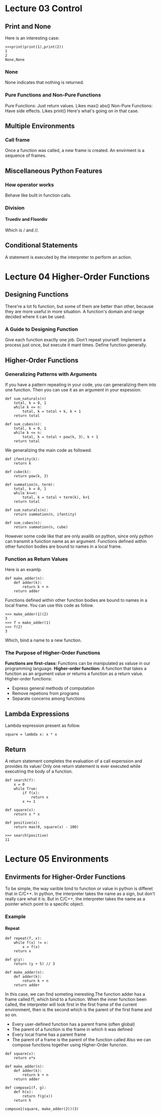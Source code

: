 # Lecture 03 Control
## Print and None
Here is an interesting case:
```
>>>print(print(1),print(2))
1
2
None,None
```
### None
None indicates that nothing is returned.
### Pure Functions and Non-Pure Functions
Pure Functions: Just return values.
	Likes max() abs()
Non-Pure Functions: Have side effects.
	Likes print()
Here's what's going on in that case.
## Multiple Environments
### Call frame
Once a function was called, a new frame is created.
An envirment is a sequence of frames.
## Miscellaneous Python Features
### How operator works
Behave like bulit in function calls.
### Division
#### Truediv and Floordiv
Which is / and //.
## Conditional Statements
A statement is executed by the interpreter to perform an action.
# Lecture 04 Higher-Order Functions
## Designing Functions
There're a lot fo function, but some of them are better than other, because they are more useful in more situation.
A function's domain and range decided where it can be used.
### A Guide to Designing Function
Give each function exactly one job.
Don't repeat yourself. Implement a process just once, but execute it mant times.
Define function generally.
## Higher-Order Functions
### Generalizing Patterns with Arguments
If you have a pattern repeating in your code, you can generalizing them into one function. Then you can use it as an argument in your expession.
```
def sum_naturals(n)
	total, k = 0, 1
	while k <= n:
		total, k = total + k, k + 1
	return total
	
def sum_cubes(n):
	total, k = 0, 1
	while k <= n:
		total, k = total + pow(k, 3), k + 1
	return total
```
We generalizing the main code as followed.
```
def ifentity(k):
	return k

def cube(k):
	return pow(k, 3)

def summation(n, term):
	total, k = 0, 1
	while k<=n:
		total, k = total + term(k), k+1
	return total

def sum_naturals(n):
	return summation(n, ifentity)

def sum_cubes(n):
	return summation(n, cube)
```
However some code like that are only availib on python, since only python can transmit a function name as an argument.
Functions defined within other function bodies are bound to names in a local frame.
### Function as Return Values
Here is an examlp.
```
def make_adder(n):
	def adder(k):
		return k + n
	return adder
```
Functions defined within other function bodies are bound to names in a local frame.
You can use this code as follow.
```
>>> make_adder(1)(2)
3
>>> f = make_adder(1)
>>> f(2)
3
```
Which, bind a name to a new function.
### The Purpose of Higher-Order Functions
**Functions are first-class:** Functions can be manipulated as valuse in our programming language.
**Higher-order function:** A function that takes a function as an argument value or returns a function as a return value.
Higher-order functions:
* Express general methods of computation
* Remove repetions from programs
* Separate concerns among functions
## Lambda Expressions
Lambda expression present as follow.
```
square = lambda x: x * x
```
## Return
A return statement completes the evaluation of a call experssion and provides its value/
Only one return statement is ever executed while executring the body of a function.
```
def search(f):
	x = 0
	while True:
		if f(x):
			return x
		x += 1

def square(x):
	return x * x

def positive(x):
	return max(0, square(x) - 100)

>>> search(positive)
11
```
# Lecture 05 Environments
## Envirments for Higher-Order Functions
To be simple, the way varible bind to function or value in python is differet that in C/C++. In python, the interpreter takes the name as a sign, but don't really care what it is. But in C/C++, the interpreter takes the name as a pointer which point to a specific object.
### Example
#### Repeat
```
def repeat(f, x):
	while f(x) != x:
		x = f(x)
	return x

def g(y):
	return (y + 5) // 3
```

```
def make_adder(n):
	def adder(k):
		return k + n
	return adder
```
In this case, we can find someting ineresting.The function adder has a frame called f1, which bind to a function.
When the inner function been called, the interpreter will look first in the first frame of the current environment, then is the second which is the parent of the first frame and so on.
* Every user-defined function has a parent frame (often global)
* The parent of a function is the frame in which it was defined
* Every local frame has a parent frame
* The parent of a frame is the parent of the function called
Also we can compose functions together using Higher-Order funcrion.
```
def square(x):
	return x*x

def make_adder(n):
	def adder(k):
		return k + n
	return adder

def compose1(f, g):
	def h(x):
		return f(g(x))
	return h

compose1(square, make_adder(2))(3)
```
